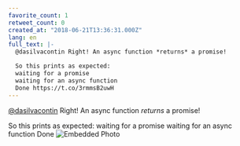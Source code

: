 ```yaml
---
favorite_count: 1
retweet_count: 0
created_at: "2018-06-21T13:36:31.000Z"
lang: en
full_text: |-
  @dasilvacontin Right! An async function *returns* a promise!

  So this prints as expected:
  waiting for a promise
  waiting for an async function
  Done https://t.co/3rmmsB2uwH
---
```


[@dasilvacontin](https://twitter.com/dasilvacontin) Right! An async function
_returns_ a promise!

So this prints as expected: waiting for a promise waiting for an async function
Done
![Embedded Photo](https://twitter-media-coderbyheart.s3.eu-north-1.amazonaws.com/1009792179462696960-DgOAoPlWsAE-Mbm.png)
